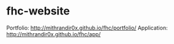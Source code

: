 fhc-website
===========

Portfolio: http://mithrandir0x.github.io/fhc/portfolio/
Application: http://mithrandir0x.github.io/fhc/app/